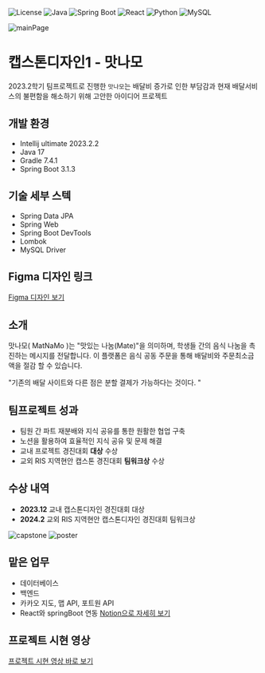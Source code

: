 ![License](https://img.shields.io/badge/license-MIT-blue.svg)
![Java](https://img.shields.io/badge/Java-ED8B00?style=for-the-badge&logo=java&logoColor=white)
![Spring Boot](https://img.shields.io/badge/Spring%20Boot-6DB33F?style=for-the-badge&logo=spring-boot&logoColor=white)
![React](https://img.shields.io/badge/React-20232A?style=for-the-badge&logo=react&logoColor=61DAFB)
![Python](https://img.shields.io/badge/Python-3670A0?style=for-the-badge&logo=python&logoColor=ffdd54)
![MySQL](https://img.shields.io/badge/MySQL-00000F?style=for-the-badge&logo=mysql&logoColor=white)


![mainPage](https://github.com/user-attachments/assets/ea5b7902-850b-4829-a0ee-bbcc9063f4b8)

# 캡스톤디자인1 - 맛나모 
2023.2학기 팀프로젝트로 진행한 `맛나모`는 배달비 증가로 인한 부담감과 현재 배달서비스의 불편함을 해소하기 위해 고안한 아이디어 프로젝트


## 개발 환경 
- Intellij ultimate 2023.2.2
- Java 17
- Gradle 7.4.1
- Spring Boot 3.1.3

## 기술 세부 스텍
- Spring Data JPA
- Spring Web
- Spring Boot DevTools
- Lombok
- MySQL Driver

## Figma 디자인 링크

[Figma 디자인 보기](https://www.figma.com/file/E87N7RqWo0gkigN67M8QH5/%EB%B0%B0%EB%8B%AC%EC%9D%98-%EB%AF%BC%EC%A1%B0-%EC%B5%9C%EC%A2%85%EB%B3%B8?type=design&node-id=0-1&mode=design)

## 소개 
맛나모( MatNaMo )는 "맛있는 나눔(Mate)"을 의미하며,
학생들 간의 음식 나눔을 촉진하는 메시지를 전달합니다.
이 플랫폼은 음식 공동 주문을 통해 배달비와 주문최소금액을 절감 할 수 있습니다.

"기존의 배달 사이트와 다른 점은 분할 결제가 가능하다는 것이다. "


## 팀프로젝트 성과
- 팀원 간 파트 재분배와 지식 공유를 통한 원활한 협업 구축
- 노션을 활용하여 효율적인 지식 공유 및 문제 해결
- 교내 프로젝트 경진대회 **대상** 수상
- 교외 RIS 지역현안 캡스톤 경진대회 **팀워크상** 수상

## 수상 내역

- **2023.12** 교내 캡스톤디자인 경진대회 대상  
- **2024.2** 교외 RIS 지역현안 캡스톤디자인 경진대회 팀워크상

![capstone](https://github.com/user-attachments/assets/56939770-203c-4b91-8624-8e1e445b2228)
![poster](https://github.com/user-attachments/assets/c5b01377-d404-4648-b42f-70949437dff7)  


## 맡은 업무 
- 데이터베이스
- 백엔드
- 카카오 지도, 맵 API, 포트원 API 
- React와 springBoot 연동
[Notion으로 자세히 보기](https://www.notion.so/ancho/Spring-Boot-React-c9db9899074b457e919e8be65b350c39?pvs=4)



## 프로젝트 시현 영상

[프로젝트 시현 영상 바로 보기](https://youtu.be/mA__awuI2ZU)

